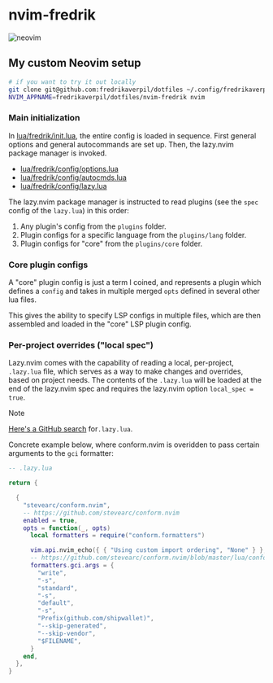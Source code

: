 # nvim-fredrik

![neovim](https://github.com/user-attachments/assets/92cf0049-05fc-4ca8-8ec2-d1ff58e48ab9)

## My custom Neovim setup

```bash
# if you want to try it out locally
git clone git@github.com:fredrikaverpil/dotfiles ~/.config/fredrikaverpil/dotfiles
NVIM_APPNAME=fredrikaverpil/dotfiles/nvim-fredrik nvim
```

### Main initialization

In [lua/fredrik/init.lua](lua/fredrik/init.lua), the entire config is loaded in
sequence. First general options and general autocommands are set up. Then, the
lazy.nvim package manager is invoked.

- [lua/fredrik/config/options.lua](lua/fredrik/config/options.lua)
- [lua/fredrik/config/autocmds.lua](lua/fredrik/config/autocmds.lua)
- [lua/fredrik/config/lazy.lua](lua/fredrik/config/lazy.lua)

The lazy.nvim package manager is instructed to read plugins (see the `spec`
config of the `lazy.lua`) in this order:

1. Any plugin's config from the `plugins` folder.
2. Plugin configs for a specific language from the `plugins/lang` folder.
3. Plugin configs for "core" from the `plugins/core` folder.

### Core plugin configs

A "core" plugin config is just a term I coined, and represents a plugin which
defines a `config` and takes in multiple merged `opts` defined in several other
lua files.

This gives the ability to specify LSP configs in multiple files, which are then
assembled and loaded in the "core" LSP plugin config.

### Per-project overrides ("local spec")

Lazy.nvim comes with the capability of reading a local, per-project, `.lazy.lua`
file, which serves as a way to make changes and overrides, based on project
needs. The contents of the `.lazy.lua` will be loaded at the end of the
lazy.nvim spec and requires the lazy.nvim option `local_spec = true`.

> [!NOTE]
>
> [Here's a GitHub search](https://github.com/search?q=.lazy.lua+language%3ALua&type=code&l=Lua)
> for`.lazy.lua`.

Concrete example below, where conform.nvim is overidden to pass certain
arguments to the `gci` formatter:

```lua
-- .lazy.lua

return {

  {
    "stevearc/conform.nvim",
    -- https://github.com/stevearc/conform.nvim
    enabled = true,
    opts = function(_, opts)
      local formatters = require("conform.formatters")

      vim.api.nvim_echo({ { "Using custom import ordering", "None" } }, false, {})
      -- https://github.com/stevearc/conform.nvim/blob/master/lua/conform/formatters/gci.lua
      formatters.gci.args = {
        "write",
        "-s",
        "standard",
        "-s",
        "default",
        "-s",
        "Prefix(github.com/shipwallet)",
        "--skip-generated",
        "--skip-vendor",
        "$FILENAME",
      }
    end,
  },
}
```
